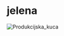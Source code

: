 # jelena
![Produkcijska_kuca](https://user-images.githubusercontent.com/92782074/201681221-a80c6de8-d992-4783-a63c-b2c17927753f.png)

